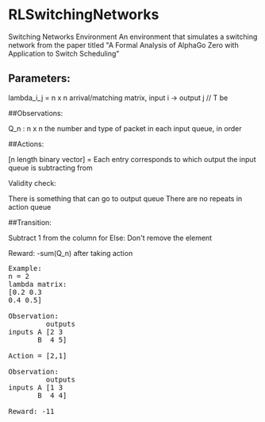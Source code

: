 # RLSwitchingNetworks

Switching Networks Environment
An environment that simulates a switching network from the paper titled "A Formal Analysis of AlphaGo Zero with Application to Switch Scheduling"

## Parameters:

lambda_i_j = n x n arrival/matching matrix, input i -> output j // T be

##Observations:  

Q_n : n x n the number and type of packet in each input queue, in order

##Actions:

[n length binary vector] = Each entry corresponds to which output the input queue is subtracting from

Validity check:

There is something that can go to output queue
There are no repeats in action queue  

##Transition:

Subtract 1 from the column for Else: Don't remove the element

Reward: -sum(Q_n) after taking action
<pre>
Example:  
n = 2 
lambda matrix:  
[0.2 0.3   
0.4 0.5]

Observation:                
         outputs    
inputs A [2 3   
       B  4 5]  

Action = [2,1] 

Observation:
         outputs   
inputs A [1 3  
       B  4 4]  

Reward: -11

</pre>

